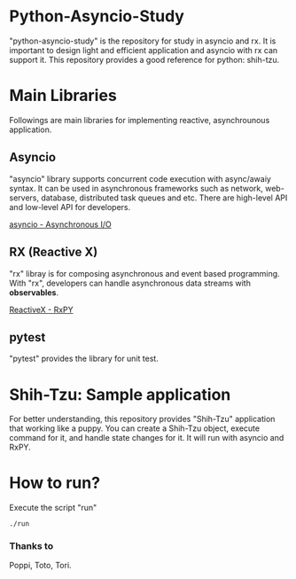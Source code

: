 # Python-Asyncio-Study

"python-asyncio-study" is the repository for study in asyncio and rx.
It is important to design light and efficient application and asyncio with rx can support it.
This repository provides a good reference for python: shih-tzu.


# Main Libraries

Followings are main libraries for implementing reactive, asynchrounous application.

## Asyncio

"asyncio" library supports concurrent code execution with async/awaiy syntax.
It can be used in asynchronous frameworks such as network, web-servers, database, distributed task queues and etc.
There are high-level API and low-level API for developers.

[asyncio - Asynchronous I/O](https://docs.python.org/3/library/asyncio.html)

## RX (Reactive X)

"rx" libray is for composing asynchronous and event based programming.
With "rx", developers can handle asynchronous data streams with __observables__.

[ReactiveX - RxPY](https://github.com/ReactiveX/RxPY)

## pytest

"pytest" provides the library for unit test.

# Shih-Tzu: Sample application

For better understanding, this repository provides "Shih-Tzu" application that working like a puppy.
You can create a Shih-Tzu object, execute command for it, and handle state changes for it.
It will run with asyncio and RxPY.

# How to run?

Execute the script "run"

```
./run
```

### Thanks to

Poppi, Toto, Tori.
